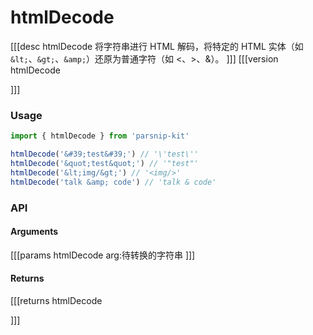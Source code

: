 # htmlDecode
[[[desc htmlDecode
将字符串进行 HTML 解码，将特定的 HTML 实体（如 `&lt;`、`&gt;`、`&amp;`）还原为普通字符（如 <、>、&）。
]]]
[[[version htmlDecode
  
]]]
### Usage

```ts
import { htmlDecode } from 'parsnip-kit'

htmlDecode('&#39;test&#39;') // '\'test\''
htmlDecode('&quot;test&quot;') // '"test"'
htmlDecode('&lt;img/&gt;') // '<img/>'
htmlDecode('talk &amp; code') // 'talk & code'
```


### API

#### Arguments
[[[params htmlDecode
arg:待转换的字符串
]]]
#### Returns
[[[returns htmlDecode

]]]